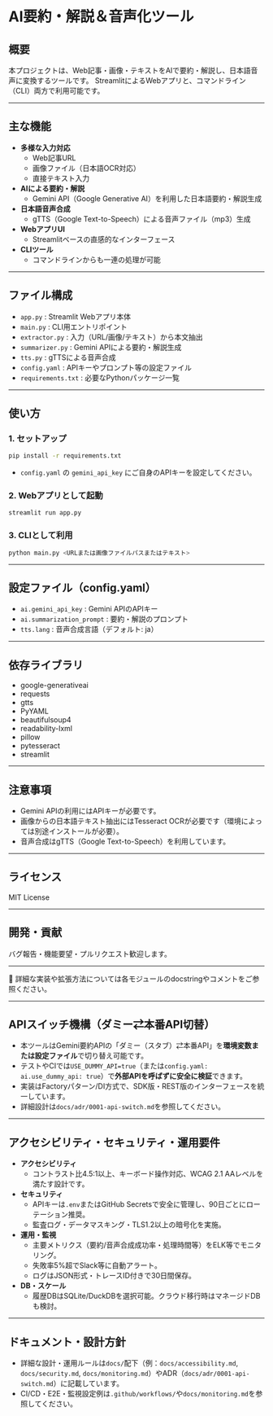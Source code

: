 # AI要約・解説＆音声化ツール

## 概要

本プロジェクトは、Web記事・画像・テキストをAIで要約・解説し、日本語音声に変換するツールです。
StreamlitによるWebアプリと、コマンドライン（CLI）両方で利用可能です。

---

## 主な機能

- **多様な入力対応**  
  - Web記事URL  
  - 画像ファイル（日本語OCR対応）  
  - 直接テキスト入力
- **AIによる要約・解説**  
  - Gemini API（Google Generative AI）を利用した日本語要約・解説生成
- **日本語音声合成**  
  - gTTS（Google Text-to-Speech）による音声ファイル（mp3）生成
- **WebアプリUI**  
  - Streamlitベースの直感的なインターフェース
- **CLIツール**  
  - コマンドラインからも一連の処理が可能

---

## ファイル構成

- `app.py` : Streamlit Webアプリ本体
- `main.py` : CLI用エントリポイント
- `extractor.py` : 入力（URL/画像/テキスト）から本文抽出
- `summarizer.py` : Gemini APIによる要約・解説生成
- `tts.py` : gTTSによる音声合成
- `config.yaml` : APIキーやプロンプト等の設定ファイル
- `requirements.txt` : 必要なPythonパッケージ一覧

---

## 使い方

### 1. セットアップ

```bash
pip install -r requirements.txt
```

- `config.yaml` の `gemini_api_key` にご自身のAPIキーを設定してください。

### 2. Webアプリとして起動

```bash
streamlit run app.py
```

### 3. CLIとして利用

```bash
python main.py <URLまたは画像ファイルパスまたはテキスト>
```

---

## 設定ファイル（config.yaml）

- `ai.gemini_api_key` : Gemini APIのAPIキー
- `ai.summarization_prompt` : 要約・解説のプロンプト
- `tts.lang` : 音声合成言語（デフォルト: ja）

---

## 依存ライブラリ

- google-generativeai
- requests
- gtts
- PyYAML
- beautifulsoup4
- readability-lxml
- pillow
- pytesseract
- streamlit

---

## 注意事項

- Gemini APIの利用にはAPIキーが必要です。
- 画像からの日本語テキスト抽出にはTesseract OCRが必要です（環境によっては別途インストールが必要）。
- 音声合成はgTTS（Google Text-to-Speech）を利用しています。

---

## ライセンス

MIT License

---

## 開発・貢献

バグ報告・機能要望・プルリクエスト歓迎します。

---

📝 詳細な実装や拡張方法については各モジュールのdocstringやコメントをご参照ください。

---

## APIスイッチ機構（ダミー⇄本番API切替）

- 本ツールはGemini要約APIの「ダミー（スタブ）⇄本番API」を**環境変数または設定ファイル**で切り替え可能です。
- テストやCIでは`USE_DUMMY_API=true`（または`config.yaml: ai.use_dummy_api: true`）で**外部APIを呼ばずに安全に検証**できます。
- 実装はFactoryパターン/DI方式で、SDK版・REST版のインターフェースを統一しています。
- 詳細設計は`docs/adr/0001-api-switch.md`を参照してください。

---

## アクセシビリティ・セキュリティ・運用要件

- **アクセシビリティ**
  - コントラスト比4.5:1以上、キーボード操作対応、WCAG 2.1 AAレベルを満たす設計です。
- **セキュリティ**
  - APIキーは`.env`またはGitHub Secretsで安全に管理し、90日ごとにローテーション推奨。
  - 監査ログ・データマスキング・TLS1.2以上の暗号化を実施。
- **運用・監視**
  - 主要メトリクス（要約/音声合成成功率・処理時間等）をELK等でモニタリング。
  - 失敗率5%超でSlack等に自動アラート。
  - ログはJSON形式・トレースID付きで30日間保存。
- **DB・スケール**
  - 履歴DBはSQLite/DuckDBを選択可能。クラウド移行時はマネージドDBも検討。

---

## ドキュメント・設計方針

- 詳細な設計・運用ルールは`docs/`配下（例：`docs/accessibility.md`, `docs/security.md`, `docs/monitoring.md`）やADR（`docs/adr/0001-api-switch.md`）に記載しています。
- CI/CD・E2E・監視設定例は`.github/workflows/`や`docs/monitoring.md`を参照してください。 